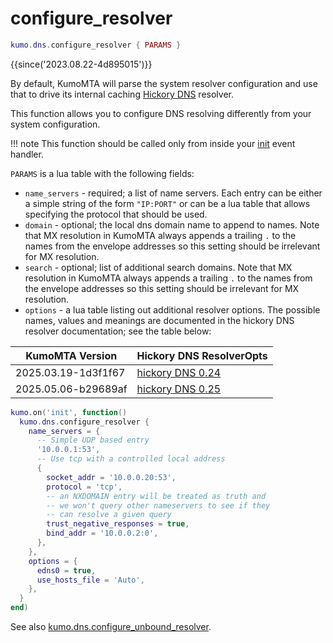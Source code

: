 # configure_resolver

```lua
kumo.dns.configure_resolver { PARAMS }
```

{{since('2023.08.22-4d895015')}}

By default, KumoMTA will parse the system resolver configuration and use that
to drive its internal caching [Hickory
DNS](https://github.com/hickory-dns/hickory-dns) resolver.

This function allows you to configure DNS resolving differently from
your system configuration.

!!! note
    This function should be called only from inside your
    [init](../events/init.md) event handler.

`PARAMS` is a lua table with the following fields:

* `name_servers` - required; a list of name servers. Each entry can be either a
  simple string of the form `"IP:PORT"` or can be a lua table that allows
  specifying the protocol that should be used.
* `domain` - optional; the local dns domain name to append to names.
  Note that MX resolution in KumoMTA always appends a trailing `.` to
  the names from the envelope addresses so this setting should be
  irrelevant for MX resolution.
* `search` - optional; list of additional search domains.
  Note that MX resolution in KumoMTA always appends a trailing `.` to
  the names from the envelope addresses so this setting should be
  irrelevant for MX resolution.
* `options` - a lua table listing out additional resolver options.
  The possible names, values and meanings are documented in
  the hickory DNS resolver documentation; see the table below:

|KumoMTA Version|Hickory DNS ResolverOpts|
|---------------|------------------------|
|2025.03.19-1d3f1f67|[hickory DNS 0.24](https://docs.rs/hickory-resolver/0.24.1/hickory_resolver/config/struct.ResolverOpts.html)|
|2025.05.06-b29689af|[hickory DNS 0.25](https://docs.rs/hickory-resolver/0.25.1/hickory_resolver/config/struct.ResolverOpts.html)|

```lua
kumo.on('init', function()
  kumo.dns.configure_resolver {
    name_servers = {
      -- Simple UDP based entry
      '10.0.0.1:53',
      -- Use tcp with a controlled local address
      {
        socket_addr = '10.0.0.20:53',
        protocol = 'tcp',
        -- an NXDOMAIN entry will be treated as truth and
        -- we won't query other nameservers to see if they
        -- can resolve a given query
        trust_negative_responses = true,
        bind_addr = '10.0.0.2:0',
      },
    },
    options = {
      edns0 = true,
      use_hosts_file = 'Auto',
    },
  }
end)
```

See also [kumo.dns.configure_unbound_resolver](configure_unbound_resolver.md).

